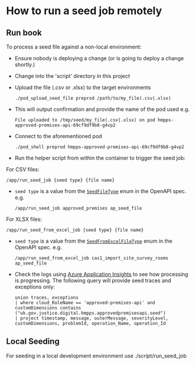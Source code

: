 # How to run a seed job remotely

## Run book

To process a seed file against a non-local environment:

- Ensure nobody is deploying a change (or is going to deploy a change shortly.)
- Change into the 'script' directory in this project
- Upload the file (.csv or .xlsx) to the target environments

  ```shell
  ./pod_upload_seed_file preprod /path/to/my_file(.csv|.xlsx)
  ```

- This will output confirmation and provide the name of the pod used e.g.

  ```shell
  File uploaded to /tmp/seed/my_file(.csv|.xlsx) on pod hmpps-approved-premises-api-69cf9df9b8-g4vp2
  ```

- Connect to the aforementioned pod 

  ```shell
  ./pod_shell preprod hmpps-approved-premises-api-69cf9df9b8-g4vp2
  ```

- Run the helper script from within the container to trigger the seed job:

For CSV files:

  ```shell
  /app/run_seed_job {seed type} {file name}
  ```

- `seed type` is a value from the [`SeedFileType`](https://github.com/ministryofjustice/hmpps-approved-premises-api/blob/d8dc87aefa0294289a7bcb08048fbd8679b9954c/src/main/resources/static/_shared.yml#L3240) enum in the OpenAPI spec.  e.g.

  ```shell 
  /app/run_seed_job approved_premises ap_seed_file
  ```

For XLSX files:

  ```shell
  /app/run_seed_from_excel_job {seed type} {file name}
  ```

- `seed type` is a value from the [`SeedFromExcelFileType`](https://github.com/ministryofjustice/hmpps-approved-premises-api/blob/9a9ad8df7b8015f63799f191fc986e47900325be/src/main/resources/static/_shared.yml#L3730) enum in the OpenAPI spec.  e.g.

  ```shell 
  /app/run_seed_from_excel_job cas1_import_site_survey_rooms ap_seed_file
  ```

- Check the logs using [Azure Application Insights](https://dsdmoj.atlassian.net/wiki/spaces/AP/pages/4154196024/Viewing+and+Tailing+Kubernetes+logs) to see how processing is progressing. The following query will provide seed traces and exceptions only:
  ```
  union traces, exceptions
  | where cloud_RoleName == 'approved-premises-api' and customDimensions contains ("uk.gov.justice.digital.hmpps.approvedpremisesapi.seed")
  | project timestamp, message, outerMessage, severityLevel, customDimensions, problemId, operation_Name, operation_Id
   ```
  
## Local Seeding

For seeding in a local development environment use ./script/run_seed_job
